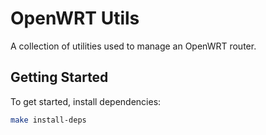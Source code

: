 # OpenWRT Utils

A collection of utilities used to manage an OpenWRT router.

## Getting Started

To get started, install dependencies:

```bash
make install-deps
```
